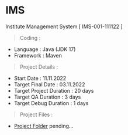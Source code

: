 # IMS
Institute Management System
[ IMS-001-111122 ]

> Coding :
- Language : Java (JDK 17)
- Framework : Maven

> Project Details :
- Start Date : 11.11.2022
- Target Final Date : 03.11.2022
- Target Project Duration : 20 days
- Target QA Duration : 3 days
- Target Debug Duration : 1 days

> Project Files :
- [Project Folder](#)
pending...
